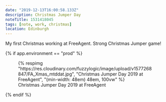 ```yaml
---
date: "2019-12-13T16:00:58.133Z"
description: Christmas Jumper Day
noteTitle: 1531418045
tags: [note, work, christmas]
location: Edinburgh
---
```


My first Christmas working at FreeAgent. Strong Christmas Jumper game!

{% if app.environment == "prod" %}
<figure>
  {% respimg "https://res.cloudinary.com/fuzzylogic/image/upload/v1577268847/FA_Xmas_mtddat.jpg", "Christmas Jumper Day 2019 at FreeAgent", "(min-width: 48em) 48em, 100vw" %}
  <figcaption>Christmas Jumper Day 2019 at FreeAgent</figcaption>
</figure>
{% endif %}
